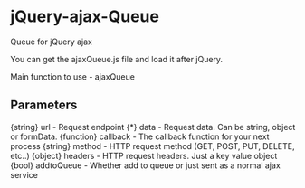 # jQuery-ajax-Queue
Queue for jQuery ajax


You can get the ajaxQueue.js file and load it after jQuery.

Main function to use - ajaxQueue

Parameters
----------

{string} url - Request endpoint
{*} data - Request data. Can be string, object or formData.
{function} callback - The callback function for your next process
{string} method - HTTP request method (GET, POST, PUT, DELETE, etc..)
{object} headers - HTTP request headers. Just a key value object
{bool} addtoQueue - Whether add to queue or just sent as a normal ajax service

